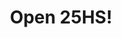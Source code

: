 ---
title: "Open 25HS!"
url: /ciudad-autonoma-de-buenos-aires/open-25hs-avenida-santa-fe-2/
shop: Lebensmittel
---